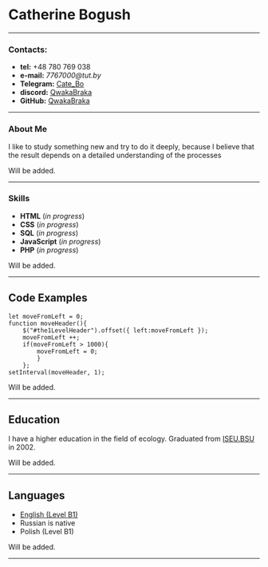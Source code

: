 #  Catherine Bogush
***********
### Contacts:
* **tel:** +48 780 769 038
* **e-mail:** _7767000@tut.by_
* **Telegram:** [Cate_Bo](@Cate_Bo)
* **discord:** [QwakaBraka](qwakabraka3514)
* **GitHub:** [QwakaBraka](https://github.com/QwakaBraka/rsschool-cv.git)
**********
### About Me
I like to study something new and try to do it deeply, because I believe that the result depends on a detailed understanding of the processes

Will be added.
*********
### Skills
* **HTML** (_in progress_)
* **CSS** (_in progress_)
* **SQL** (_in progress_)
* **JavaScript** (_in progress_)
* **PHP** (_in progress_)
  
Will be added.
**********
## Code Examples
```
let moveFromLeft = 0;
function moveHeader(){
    $("#the1LevelHeader").offset({ left:moveFromLeft });
    moveFromLeft ++;
    if(moveFromLeft > 1000){
        moveFromLeft = 0;
        }
    };
setInterval(moveHeader, 1);
```
Will be added.
*********
## Education
I have a higher education in the field of ecology. Graduated from  [ISEU.BSU](https://www.iseu.bsu.by/ru/) in 2002. 

Will be added.
***********
## Languages
* [English (Level B1)](https://examinator.epam.com/passing/attendances/1268618)
* Russian is native
* Polish (Level B1)

Will be added.
****************